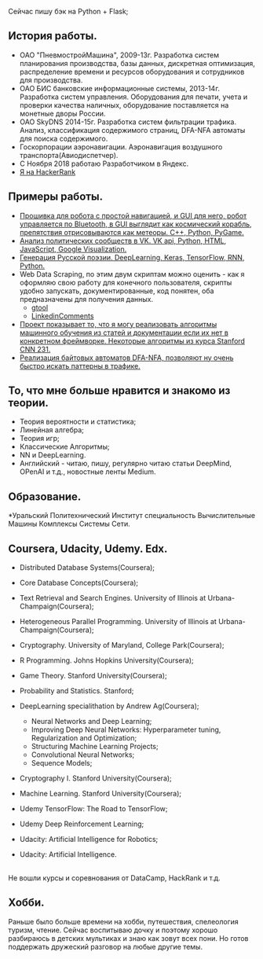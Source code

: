 
Сейчас пишу бэк на Python + Flask;

## История работы.
* ОАО "ПневмостройМашина", 2009-13г. Разработка систем планирования производства, базы данных, дискретная оптимизация,
распределение времени и ресурсов оборудования и сотрудников для
производства.
* ОАО БИС банковские информационные системы, 2013-14г. Разработка систем управления.
Оборудования для печати, учета и проверки
качества наличных, оборудование поставляется на монетные дворы России.
* ОАО SkyDNS 2014-15г. Разработка систем фильтрации трафика.
Анализ, классификация содержимого страниц, DFA-NFA автоматы для поиска содержимого.
* Госкорпорации аэронавигации.
Аэронавигация воздушного транспорта(Авиодиспетчер).
* C Ноября 2018 работаю Разработчиком в Яндекс.
* [Я на HackerRank](https://www.hackerrank.com/stivsh)

## Примеры работы.
* [Прошивка для робота с простой навигацией, и GUI для него, робот управляется по Bluetooth, в GUI выглядит как космический корабль, препятствия отрисовываются как метеоры. C++, Python, PyGame.](https://github.com/stivsh/DiffRobot)
* [Анализ политических сообществ в VK. VK api, Python, HTML, JavaScript, Google Visualization.](https://github.com/stivsh/VKPolitics)
* [Генерация Русской поэзии. DeepLearning, Keras, TensorFlow, RNN, Python.](https://github.com/stivsh/RuPoetryGeneration)
* Web Data Scraping, по этим двум скриптам можно оценить - как я оформляю свою работу для конечного пользователя, скрипты удобно запускать, документированные, код понятен, оба предназначены для получения данных.
  * [gtool](https://github.com/stivsh/gtool)
  * [LinkedinComments](https://github.com/stivsh/LinkedinComments)
* [ Проект показывает то, что я могу реализовать алгоритмы машинного обучения из статей и документации если их нет в конкретном фреймворке. Некоторые алгоритмы из курса Stanford CNN 231.](https://github.com/stivsh/StanfordCNN)
* [Реализация байтовых автоматов DFA-NFA, позволяют ну очень быстро искать паттерны в трафике.](https://github.com/stivsh/DFA-NFA-RE)

## То, что мне больше нравится и знакомо из теории.
* Теория вероятности и статистика;
* Линейная алгебра;
* Теория игр;
* Классические Алгоритмы;
* NN и DeepLearning.
* Английский - читаю, пишу, регулярно читаю статьи DeepMind, OPenAI и т.д., новостные ленты Medium.

## Образование.
*Уральский Политехнический Институт специальность Вычислительные
Машины Комплексы Системы Сети.

## Coursera, Udacity, Udemy. Edx.
* Distributed Database Systems(Coursera);
* Core Database Concepts(Coursera);
* Text Retrieval and Search Engines. University of Illinois at Urbana-Champaign(Coursera);
* Heterogeneous Parallel Programming. University of Illinois at Urbana-Champaign(Coursera);
* Cryptography. University of Maryland, College Park(Coursera);
* R Programming. Johns Hopkins University(Coursera);
* Game Theory. Stanford University(Coursera);
* Probability and Statistics. Stanford;
* DeepLearning specialithation by Andrew Ag(Coursera);
  * Neural Networks and Deep Learning;
  * Improving Deep Neural Networks: Hyperparameter tuning, Regularization and Optimization;
  * Structuring Machine Learning Projects;
  * Convolutional Neural Networks;
  * Sequence Models;

* Cryptography I. Stanford University(Coursera);

* Machine Learning. Stanford University(Coursera);

* Udemy TensorFlow: The Road to TensorFlow;
* Udemy Deep Reinforcement Learning;
* Udacity: Artificial Intelligence for Robotics;
* Udacity: Artificial Intelligence.
<br>
Не вошли курсы и соревнования от DataCamp, HackRank и т.д.

## Хобби.
Раньше было больше времени на хобби, путешествия, спелеология туризм, чтение. Сейчас воспитываю дочку и поэтому хорошо разбираюсь в детских мультиках и знаю как зовут всех пони. Но готов поддержать дружеский разговор на любые другие темы.
